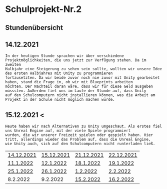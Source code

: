 # Schulprojekt-Nr.2


## Stundenübersicht
<table align="center">
  <tr>
    <td><a href="#14.12.2021"> 14.12.2021 </a></td>
    <td><a href="#15.12.2021"> 15.12.2021 </a></td>
    <td><a href="#21.12.2021"> 21.12.2021 </a></td>
    <td><a href="#22.12.2021"> 22.12.2021 </a></td>
</tr>
  <tr>
    <td><a href="#11.1.2022"> 11.1.2022 </a></td>
    <td><a href="#12.1.2022"> 12.1.2022 </a></td>
    <td><a href="#18.1.2022"> 18.1.2022 </a></td>
    <td><a href="#19.1.2022"> 19.1.2022 </a></td>
 </tr>
   <tr>
     <td><a href="#25.1.2022"> 25.1.2022 </a></td>
     <td><a href="#26.1.2022"> 26.1.2022 </a></td>
     <td><a href="#1.2.2022"> 1.2.2022 </a></td>
     <td><A href="#2.2.2022"> 2.2.2022 </a></td>
     
  </tr>
    <tr>
      <td><a href"#8.2.2022"> 8.2.2022 </a></td>
      <td><a href"#9.2.2022"> 9.2.2022 </a></td>
      <td><a href="#15.2.2022"> 15.2.2022 </a></td>
      <td><a href="#16.2.2022"> 16.2.2022 </a></td>
    
      
 ## <p> <h2> <a id="14.12.2021"> 14.12.2021 </a> </h2>
    In der heutigen Stunde sprachen wir über verschiedene Projektmöglichkeiten, die uns jetzt zur Verfügung stehen. Da im zweiten           
    Halbjahr eine Steigerung zu sehen sein sollte, wollten wir unsere Idee des ersten Halbjahres mit Unity zu programmieren  
    fortzusetzten. Da wir beide zuvor noch nie zuvor mit Unity gearbeitet haben, stand die Frage in, ob wir mit Blueprints arbeiten 
    möchten. Der Nachteil daran wäre, dass wir für diese Geld ausgeben müsssten. Außerdem fiel uns im Laufe der Stunde auf, dass Unity                      
    auf den Schulcomputern nicht installieren können, was die Arbeit am Projekt in der Schule nicht möglich machen würde. 
      
## <p> <h2> <a id="15.12.2021"> 15.12.2021 </a>< </h2>
    Heute haben wir nach Alternativen zu Unity umgeschaut. Als erstes fiel uns Unreal Engine auf, mit der viele Spiele programmiert    
    wurden, die wir unserer Freizeit spielen oder gespielt haben. Hier tritt, allerdings wieder das Problem auf, dass die Unreal Engine, 
    wie Unity auch, sich auf den Schulcomputern nicht runterladen ließ.                                                                              
      
